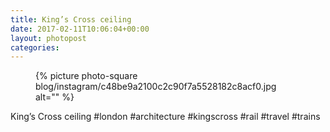 ```yaml
---
title: King’s Cross ceiling
date: 2017-02-11T10:06:04+00:00
layout: photopost
categories:
---
```


<figure class="photo photo--square">
  {% picture photo-square blog/instagram/c48be9a2100c2c90f7a5528182c8acf0.jpg alt="" %}
</figure>

King’s Cross ceiling
#london #architecture #kingscross #rail #travel #trains
